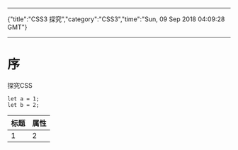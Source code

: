 -------------------------------------

{"title":"CSS3 探究","category":"CSS3","time":"Sun, 09 Sep 2018 04:09:28 GMT"}

-------------------------------------

# 序


探究CSS

```
let a = 1;
let b = 2;
```


标题 | 属性
--------------|-----------------
1 | 2